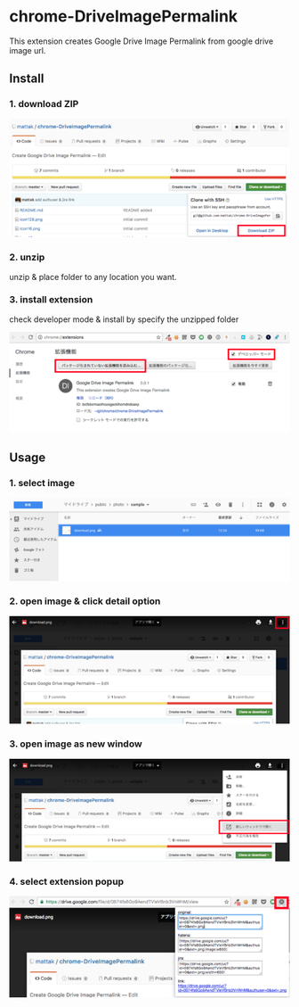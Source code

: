 # chrome-DriveImagePermalink

This extension creates Google Drive Image Permalink from google drive image url.

## Install

### 1. download ZIP

![Download](./art/download.png)

### 2. unzip

unzip & place folder to any location you want.

### 3. install extension

check developer mode & install by specify the unzipped folder

![Extension](./art/extension.png)

## Usage

### 1. select image

![UsageSelectImage](./art/usage_select_image.png)

### 2. open image & click detail option

![UsageOpenDetail](./art/usage_open_detail.png)

### 3. open image as new window

![UsageNewWindow](./art/usage_new_window.png)

### 4. select extension popup

![UsagePopup](./art/usage_popup.png)


